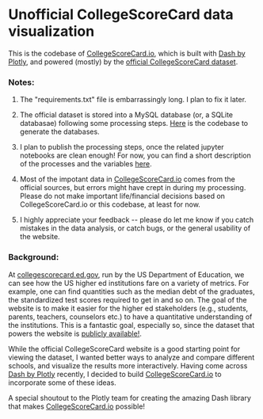 # Unofficial CollegeScoreCard data visualization

This is the codebase of [CollegeScoreCard.io](https://collegescorecard.io/), which is built with [Dash by Plotly](https://dash.plot.ly/), and powered (mostly) by the [official CollegeScoreCard dataset](https://collegescorecard.ed.gov/data/).

### Notes:

1. The "requirements.txt" file is embarrassingly long. I plan to fix it later.

2. The official dataset is stored into a MySQL database (or, a SQLite databasae) following some processing steps. [Here](https://github.com/royanin/collegescorecard_db) is the codebase to generate the databases.

3. I plan to publish the processing steps, once the related jupyter notebooks are clean enough! For now, you can find a short description of the processes and the variables [here](https://collegescorecard.io/explainer).

4. Most of the impotant data in [CollegeScoreCard.io](https://collegescorecard.io/) comes from the official sources, but errors might have crept in during my processing. Please do not make important life/financial decisions based on CollegeScoreCard.io or this codebase, at least for now.

5. I highly appreciate your feedback -- please do let me know if you catch mistakes in the data analysis, or catch bugs, or the general usability of the website.


### Background:

At [collegescorecard.ed.gov](https://collegescorecard.ed.gov/), run by the US Department of Education, we can see how the US higher ed institutions fare on a variety of metrics. For example, one can find quantities such as the median debt of the graduates, the standardized test scores required to get in and so on. The goal of the website is to make it easier for the higher ed stakeholders (e.g., students, parents, teachers, counselors etc.) to have a quantitative understanding of the institutions. This is a fantastic goal, especially so, since the dataset that powers the website is [publicly available!](https://collegescorecard.ed.gov/data/).

While the official CollegeScoreCard website is a good starting point for viewing the dataset, I wanted better ways to analyze and compare different schools, and visualize the results more interactively. Having come across [Dash by Plotly](https://dash.plot.ly/) recently, I decided to build [CollegeScoreCard.io](https://collegescorecard.io/) to incorporate some of these ideas.

A special shoutout to the Plotly team for creating the amazing Dash library that makes [CollegeScoreCard.io](https://collegescorecard.io/) possible!